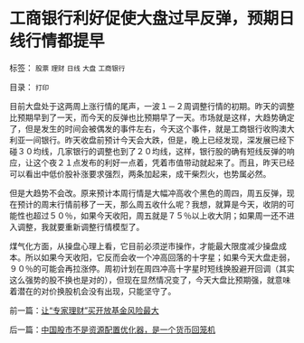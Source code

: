 # 工商银行利好促使大盘过早反弹，预期日线行情都提早

标签： `股票` `理财` `日线` `大盘` `工商银行` 

目录： `打印`

目前大盘处于这两周上涨行情的尾声，一波１－２周调整行情的初期。昨天的调整比预期早到了一天，而今天的反弹也比预期早了一天。市场就是这样，大趋势确定了，但是发生的时间会被偶发的事件左右，今天这个事件，就是工商银行收购澳大利亚一间银行。昨天收盘前预计今天会大跌，但是，晚上已经发现，深发展已经下碰３０均线，几家银行的调整也到了２０均线，这样，银行股的确有短线反弹的响应，让这个夜２１点发布的利好一点着，凭着市值带动就起来了。而且，昨天已经可以看出中低价股补涨要求强烈，两条加起来，成干柴烈火，也势属必然。



但是大趋势不会改。原来预计本周行情是大幅冲高收个黑色的周四，周五反弹，现在预计的周末行情前移了一天，那么周五收什么呢？我想，就算是今天，收阴的可能性也超过５０％，如果今天收阳，周五就是７５％以上收大阴；如果周一还不进入调整，我就要重新调整行情模型了。



煤气化方面，从操盘心理上看，它目前必须逆市操作，才能最大限度减少操盘成本。所以如果今天收阳，它反而会收一个冲高回落的十字星；如果今天大盘走弱，９０％的可能会再拉涨停。周初计划在周四冲高十字星时短线换股避开回调（其实这么强势的股不换也是对的），但现在显然情况变了，今天大盘比预期强，就意味着潜在的对价换股机会没有出现，只能坚守了。

前一篇：[让“专家理财”买开放基金风险最大](../../../2007/8/30/让“专家理财”买开放基金风险最大.md)

后一篇：[中国股市不是资源配置优化器，是一个货币回笼机](../../../2007/8/30/中国股市不是资源配置优化器，是一个货币回笼机.md)